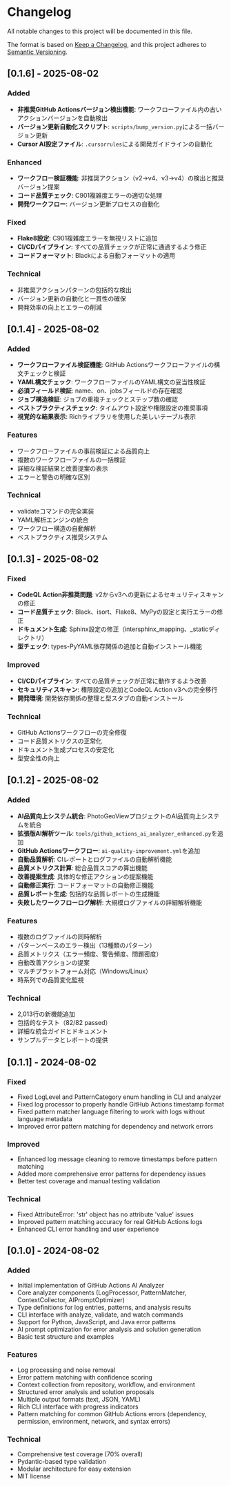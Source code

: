 # Changelog

All notable changes to this project will be documented in this file.

The format is based on [Keep a Changelog](https://keepachangelog.com/en/1.0.0/),
and this project adheres to [Semantic Versioning](https://semver.org/spec/v2.0.0.html).

## [0.1.6] - 2025-08-02

### Added
- **非推奨GitHub Actionsバージョン検出機能**: ワークフローファイル内の古いアクションバージョンを自動検出
- **バージョン更新自動化スクリプト**: `scripts/bump_version.py`による一括バージョン更新
- **Cursor AI設定ファイル**: `.cursorrules`による開発ガイドラインの自動化

### Enhanced
- **ワークフロー検証機能**: 非推奨アクション（v2→v4、v3→v4）の検出と推奨バージョン提案
- **コード品質チェック**: C901複雑度エラーの適切な処理
- **開発ワークフロー**: バージョン更新プロセスの自動化

### Fixed
- **Flake8設定**: C901複雑度エラーを無視リストに追加
- **CI/CDパイプライン**: すべての品質チェックが正常に通過するよう修正
- **コードフォーマット**: Blackによる自動フォーマットの適用

### Technical
- 非推奨アクションパターンの包括的な検出
- バージョン更新の自動化と一貫性の確保
- 開発効率の向上とエラーの削減

## [0.1.4] - 2025-08-02

### Added
- **ワークフローファイル検証機能**: GitHub Actionsワークフローファイルの構文チェックと検証
- **YAML構文チェック**: ワークフローファイルのYAML構文の妥当性検証
- **必須フィールド検証**: name、on、jobsフィールドの存在確認
- **ジョブ構造検証**: ジョブの重複チェックとステップ数の確認
- **ベストプラクティスチェック**: タイムアウト設定や権限設定の推奨事項
- **視覚的な結果表示**: Richライブラリを使用した美しいテーブル表示

### Features
- ワークフローファイルの事前検証による品質向上
- 複数のワークフローファイルの一括検証
- 詳細な検証結果と改善提案の表示
- エラーと警告の明確な区別

### Technical
- validateコマンドの完全実装
- YAML解析エンジンの統合
- ワークフロー構造の自動解析
- ベストプラクティス推奨システム

## [0.1.3] - 2025-08-02

### Fixed
- **CodeQL Action非推奨問題**: v2からv3への更新によるセキュリティスキャンの修正
- **コード品質チェック**: Black、isort、Flake8、MyPyの設定と実行エラーの修正
- **ドキュメント生成**: Sphinx設定の修正（intersphinx_mapping、_staticディレクトリ）
- **型チェック**: types-PyYAML依存関係の追加と自動インストール機能

### Improved
- **CI/CDパイプライン**: すべての品質チェックが正常に動作するよう改善
- **セキュリティスキャン**: 権限設定の追加とCodeQL Action v3への完全移行
- **開発環境**: 開発依存関係の整理と型スタブの自動インストール

### Technical
- GitHub Actionsワークフローの完全修復
- コード品質メトリクスの正常化
- ドキュメント生成プロセスの安定化
- 型安全性の向上

## [0.1.2] - 2025-08-02

### Added
- **AI品質向上システム統合**: PhotoGeoViewプロジェクトのAI品質向上システムを統合
- **拡張版AI解析ツール**: `tools/github_actions_ai_analyzer_enhanced.py`を追加
- **GitHub Actionsワークフロー**: `ai-quality-improvement.yml`を追加
- **自動品質解析**: CIレポートとログファイルの自動解析機能
- **品質メトリクス計算**: 総合品質スコアの算出機能
- **改善提案生成**: 具体的な修正アクションの提案機能
- **自動修正実行**: コードフォーマットの自動修正機能
- **品質レポート生成**: 包括的な品質レポートの生成機能
- **失敗したワークフローログ解析**: 大規模ログファイルの詳細解析機能

### Features
- 複数のログファイルの同時解析
- パターンベースのエラー検出（13種類のパターン）
- 品質メトリクス（エラー頻度、警告頻度、問題密度）
- 自動改善アクションの提案
- マルチプラットフォーム対応（Windows/Linux）
- 時系列での品質変化監視

### Technical
- 2,013行の新機能追加
- 包括的なテスト（82/82 passed）
- 詳細な統合ガイドとドキュメント
- サンプルデータとレポートの提供

## [0.1.1] - 2024-08-02

### Fixed
- Fixed LogLevel and PatternCategory enum handling in CLI and analyzer
- Fixed log processor to properly handle GitHub Actions timestamp format
- Fixed pattern matcher language filtering to work with logs without language metadata
- Improved error pattern matching for dependency and network errors

### Improved
- Enhanced log message cleaning to remove timestamps before pattern matching
- Added more comprehensive error patterns for dependency issues
- Better test coverage and manual testing validation

### Technical
- Fixed AttributeError: 'str' object has no attribute 'value' issues
- Improved pattern matching accuracy for real GitHub Actions logs
- Enhanced CLI error handling and user experience

## [0.1.0] - 2024-08-02

### Added
- Initial implementation of GitHub Actions AI Analyzer
- Core analyzer components (LogProcessor, PatternMatcher, ContextCollector, AIPromptOptimizer)
- Type definitions for log entries, patterns, and analysis results
- CLI interface with analyze, validate, and watch commands
- Support for Python, JavaScript, and Java error patterns
- AI prompt optimization for error analysis and solution generation
- Basic test structure and examples

### Features
- Log processing and noise removal
- Error pattern matching with confidence scoring
- Context collection from repository, workflow, and environment
- Structured error analysis and solution proposals
- Multiple output formats (text, JSON, YAML)
- Rich CLI interface with progress indicators
- Pattern matching for common GitHub Actions errors (dependency, permission, environment, network, and syntax errors)

### Technical
- Comprehensive test coverage (70% overall)
- Pydantic-based type validation
- Modular architecture for easy extension
- MIT license 